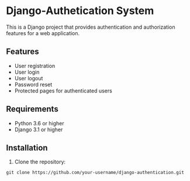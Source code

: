 # Django-Authetication System

This is a Django project that provides authentication and authorization features for a web application.

## Features
* User registration
* User login
* User logout
* Password reset
* Protected pages for authenticated users

## Requirements
* Python 3.6 or higher
* Django 3.1 or higher

## Installation
1. Clone the repository:
```
git clone https://github.com/your-username/django-authentication.git
```